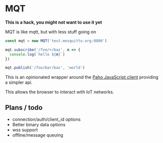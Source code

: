 # MQT

**This is a hack, you might not want to use it yet**

MQT is like mqtt, but with less stuff going on

```js
const mqt = new MQT('test.mosquitto.org:8080')

mqt.subscribe('/foo/+/baz', m => {
  console.log(`hello ${m}`)
})

mqt.publish('/foo/bar/baz', 'world')
```

This is an opinionated wrapper around the [Paho JavaScript client](http://www.eclipse.org/paho/clients/js/) providing a simpler api.

This allows the browser to interact with IoT networks.

## Plans / todo

* connection/auth/client_id options
* Better binary data options
* wss support
* offline/message queuing
